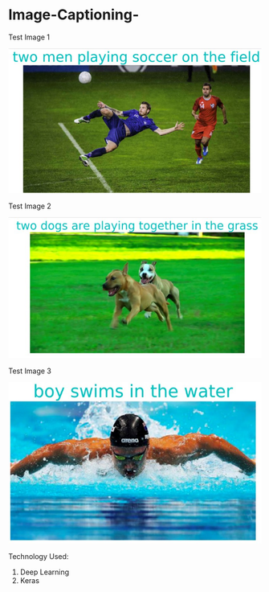 # Image-Captioning-
Test Image 1

![](ic_img.jpg)

Test Image 2

![](ic_img2.jpg)

Test Image 3

![](ic_img3.jpg)

Technology Used:
1. Deep Learning
2. Keras
